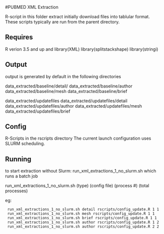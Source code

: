 #PUBMED XML Extraction

R-script in this folder extract initially download files into tablular format.
These scripts typically are run from the parent directory.

## Requires
R verion 3.5 and up
and
        library(XML)
        library(splitstackshape)
        library(stringi)


## Output
output is generated by default in the following directories

data_extracted/baseline/detail/
data_extracted/baseline/author
data_extracted/baseline/mesh
data_extracted/baseline/brief

data_extracted/updatefiles
data_extracted/updatefiles/detail
data_extracted/updatefiles/author
data_extracted/updatefiles/mesh
data_extracted/updatefiles/brief

## Config
R-Scripts in the rscripts directory
    The current launch configuration uses SLURM scheduling.
    
## Running    
 to start extraction without Slurm: run_xml_extractions_1_no_slurm.sh
 which runs a batch job
 
 run_xml_extractions_1_no_slurm.sh  (type) (config file) (process #) (total processes)
        
 eg:
 
     run_xml_extractions_1_no_slurm.sh detail rscripts/config_update.R 1 1
     run_xml_extractions_1_no_slurm.sh mesh rscripts/config_update.R 1 1
     run_xml_extractions_1_no_slurm.sh brief rscripts/config_update.R 1 1
     run_xml_extractions_1_no_slurm.sh author rscripts/config_update.R 1 2
     run_xml_extractions_1_no_slurm.sh author rscripts/config_update.R 2 2
